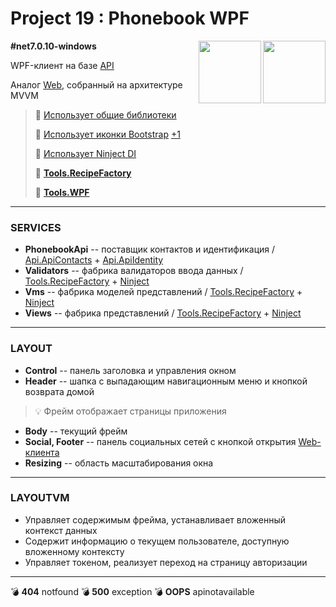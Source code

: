# Project 19 : Phonebook WPF

<img align="right" width="100" height="100" src="https://github.com/rozhkovsvyat/Project19.WPF/assets/71471748/530dedd2-4fa9-4b5f-aaf3-61bce8b6b315">
<img align="right" width="100" height="100" src="https://github.com/rozhkovsvyat/Project19.WPF/assets/71471748/f40f2155-4c9a-4f8c-9754-4e10d46bd57c">

**#net7.0.10-windows**


WPF-клиент на базе [API](https://github.com/rozhkovsvyat/Project19.API)

Аналог [Web](https://github.com/rozhkovsvyat/Project19.Web), собранный на архитектуре MVVM

> :link: [Использует общие библиотеки](https://github.com/rozhkovsvyat/Project19.Libs)
>
> :link: [Использует иконки Bootstrap](https://www.nuget.org/packages/BootstrapIcons.Wpf) [+1](https://www.nuget.org/packages/FontAwesome6.Svg)
> 
> :link: [Использует Ninject DI](https://www.nuget.org/packages/Ninject)
>
> :link: [**Tools.RecipeFactory**](https://github.com/rozhkovsvyat/Tools.RecipeFactory)
> 
> :link: [**Tools.WPF**](https://github.com/rozhkovsvyat/Tools.WPF)

---

### SERVICES

* **PhonebookApi** -- поставщик контактов и идентификация / [Api.ApiContacts](https://www.nuget.org/packages/RozhkovSvyat.Project19.Services.Api.ApiContacts) + [Api.ApiIdentity](https://www.nuget.org/packages/RozhkovSvyat.Project19.Services.Api.ApiIdentity)
* **Validators** -- фабрика валидаторов ввода данных / [Tools.RecipeFactory](https://github.com/rozhkovsvyat/Tools.RecipeFactory) + [Ninject](https://www.nuget.org/packages/Ninject)
* **Vms** -- фабрика моделей представлений / [Tools.RecipeFactory](https://github.com/rozhkovsvyat/Tools.RecipeFactory) + [Ninject](https://www.nuget.org/packages/Ninject)
* **Views** -- фабрика представлений / [Tools.RecipeFactory](https://github.com/rozhkovsvyat/Tools.RecipeFactory) + [Ninject](https://www.nuget.org/packages/Ninject)

---

### LAYOUT

* **Control** -- панель заголовка и управления окном
* **Header** -- шапка с выпадающим навигационным меню и кнопкой возврата домой
> :bulb: Фрейм отображает страницы приложения
* **Body** -- текущий фрейм
* **Social, Footer** -- панель социальных сетей с кнопкой открытия [Web-клиента](https://github.com/rozhkovsvyat/Project19.Web/tree/master)
* **Resizing** -- область масштабирования окна

---

### LAYOUTVM

* Управляет содержимым фрейма, устанавливает вложенный контекст данных
* Содержит информацию о текущем пользователе, доступную вложенному контексту
* Управляет токеном, реализует переход на страницу авторизации

---

:bomb: **404** notfound
:bomb: **500** exception
:bomb: **OOPS** apinotavailable
